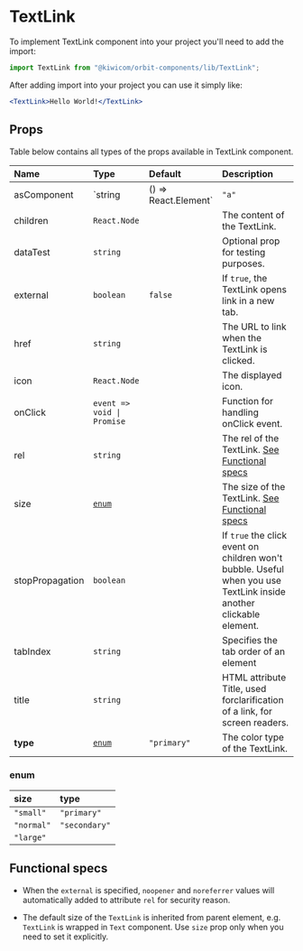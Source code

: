 # TextLink

To implement TextLink component into your project you'll need to add the import:

```jsx
import TextLink from "@kiwicom/orbit-components/lib/TextLink";
```

After adding import into your project you can use it simply like:

```jsx
<TextLink>Hello World!</TextLink>
```

## Props

Table below contains all types of the props available in TextLink component.

| Name            | Type                           | Default     | Description                                                                                                        |
| :-------------- | :----------------------------- | :---------- | :----------------------------------------------------------------------------------------------------------------- |
| asComponent     | `string | () => React.Element` | `"a"`       | The component used for the root node. Either a string to use a DOM element or a component.                         |
| children        | `React.Node`                   |             | The content of the TextLink.                                                                                       |
| dataTest        | `string`                       |             | Optional prop for testing purposes.                                                                                |
| external        | `boolean`                      | `false`     | If `true`, the TextLink opens link in a new tab.                                                                   |
| href            | `string`                       |             | The URL to link when the TextLink is clicked.                                                                      |
| icon            | `React.Node`                   |             | The displayed icon.                                                                                                |
| onClick         | `event => void \| Promise`     |             | Function for handling onClick event.                                                                               |
| rel             | `string`                       |             | The rel of the TextLink. [See Functional specs](#functional-specs)                                                 |
| size            | [`enum`](#enum)                |             | The size of the TextLink. [See Functional specs](#functional-specs)                                                |
| stopPropagation | `boolean`                      |             | If `true` the click event on children won't bubble. Useful when you use TextLink inside another clickable element. |
| tabIndex        | `string`                       |             | Specifies the tab order of an element                                                                              |
| title           | `string`                       |             | HTML attribute Title, used forclarification of a link, for screen readers.                                         |
| **type**        | [`enum`](#enum)                | `"primary"` | The color type of the TextLink.                                                                                    |

### enum

| size       | type          |
| :--------- | :------------ |
| `"small"`  | `"primary"`   |
| `"normal"` | `"secondary"` |
| `"large"`  |

## Functional specs

- When the `external` is specified, `noopener` and `noreferrer` values will automatically added to attribute `rel` for security reason.

- The default size of the `TextLink` is inherited from parent element, e.g. `TextLink` is wrapped in `Text` component. Use `size` prop only when you need to set it explicitly.
